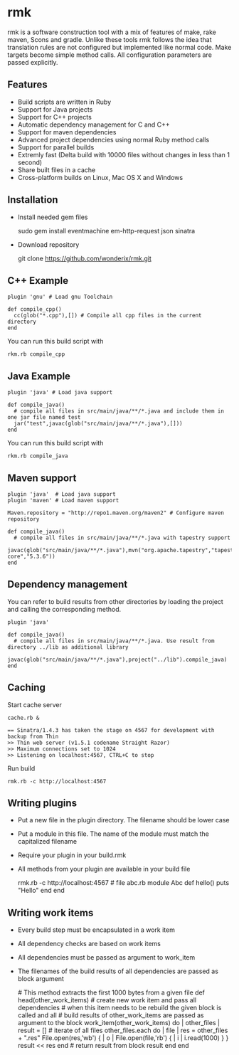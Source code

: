 # rmk

rmk is a software construction tool with a mix of features of make, rake maven, Scons and gradle. Unlike these tools rmk follows the idea that translation rules are not configured but implemented like normal code. Make targets become simple method calls. All configuration parameters are passed explicitly.


## Features

* Build scripts are written in Ruby
* Support for Java projects
* Support for C++ projects
* Automatic dependency management for C and C++
* Support for maven dependencies
* Advanced project dependencies using normal Ruby method calls
* Support for parallel builds
* Extremly fast (Delta build with 10000 files without changes in less than 1 second)
* Share built files in a cache
* Cross-platform builds on Linux, Mac OS X and Windows


## Installation

* Install needed gem files

    sudo gem install eventmachine em-http-request json sinatra

* Download repository

    git clone https://github.com/wonderix/rmk.git

## C++ Example


    plugin 'gnu' # Load gnu Toolchain
    
    def compile_cpp()
      cc(glob("*.cpp"),[]) # Compile all cpp files in the current directory
    end

You can run this build script with

    rkm.rb compile_cpp

## Java Example

    plugin 'java' # Load java support
    
    def compile_java()
      # compile all files in src/main/java/**/*.java and include them in one jar file named test
      jar("test",javac(glob("src/main/java/**/*.java"),[])) 
    end

You can run this build script with

    rkm.rb compile_java

## Maven support

    plugin 'java'  # Load java support
    plugin 'maven' # Load maven support

    Maven.repository = "http://repo1.maven.org/maven2" # Configure maven repository

    def compile_java()
      # compile all files in src/main/java/**/*.java with tapestry support
      javac(glob("src/main/java/**/*.java"),mvn("org.apache.tapestry","tapestry-core","5.3.6")) 
    end

## Dependency management

You can refer to build results from other directories by loading the project and calling the corresponding method.

    plugin 'java'

    def compile_java()
      # compile all files in src/main/java/**/*.java. Use result from directory ../lib as additional library
      javac(glob("src/main/java/**/*.java"),project("../lib").compile_java)
    end


## Caching

Start cache server

    cache.rb &
    
    == Sinatra/1.4.3 has taken the stage on 4567 for development with backup from Thin
    >> Thin web server (v1.5.1 codename Straight Razor)
    >> Maximum connections set to 1024
    >> Listening on localhost:4567, CTRL+C to stop

        
Run build

    rmk.rb -c http://localhost:4567
    
## Writing plugins

* Put a new file in the plugin directory. The filename should be lower case
* Put a module in this file. The name of the module must match the capitalized filename
* Require your plugin in your build.rmk
* All methods from your plugin are available in your build file

    rmk.rb -c http://localhost:4567
    \# file abc.rb
    module Abc
      def hello()
        puts "Hello"
      end
    end

## Writing work items

* Every build step must be encapsulated in a work item
* All dependency checks are based on work items
* All dependencies must be passed as argument to work_item
* The filenames of the build results of all dependencies are passed as block argument

    \# This method extracts the first 1000 bytes from a given file
    def head(other_work_items)
      \# create new work item and pass all dependencies
      \# when this item needs to be rebuild the given block is called and all 
      \# build results of other_work_items are passed as argument to the block
      work_item(other_work_items) do | other_files |
        result = []
        \# iterate of all files
        other_files.each do | file |
           res = other_files + ".res"
           File.open(res,'wb') { | o | File.open(file,'rb') { | i | i.read(1000) } }
           result << res
        end
        \# return result from block
        result
      end
    end
       
       
     
